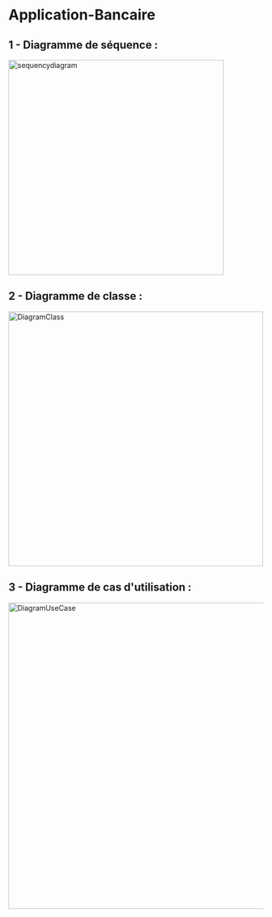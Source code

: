 # Application-Bancaire

## 1 - Diagramme de séquence : 
<img width="425" alt="sequencydiagram" src="https://github.com/user-attachments/assets/11f6258a-ef75-4647-823c-8ed808e8497a" />

## 2 - Diagramme de classe : 
<img width="503" alt="DiagramClass" src="https://github.com/user-attachments/assets/52726089-4659-48eb-80ce-04831fc3becd" />

## 3 - Diagramme de cas d'utilisation : 
<img width="605" alt="DiagramUseCase" src="https://github.com/user-attachments/assets/1815e5fa-9b8e-4db7-ab05-f87d4c221345" />


